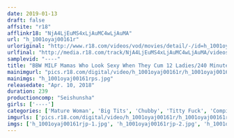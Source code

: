 ```yaml
---
date: 2019-01-13
draft: false
affsite: "r18"
afflinkr18: "NjA4LjEuMS4xLjAuMC4wLjAuMA"
url: "h_1001oyaj00161r"
urloriginal: "http://www.r18.com/videos/vod/movies/detail/-/id=h_1001oyaj00161r"
urlfinal: "http://media.r18.com/track/NjA4LjEuMS4xLjAuMC4wLjAuMA/videos/vod/movies/detail/-/id=h_1001oyaj00161r"
samplevid: "----"
title: "BBW MILF Mamas Who Look Sexy When They Cum 12 Ladies/240 Minutes"
mainimgurl: "pics.r18.com/digital/video/h_1001oyaj00161r/h_1001oyaj00161rps.jpg"
mainimgs: "h_1001oyaj00161rps.jpg"
releasedate: "Apr. 10, 2018"
duration: 239
productioncomp: "Seishunsha"
girls: ['----']
categories: ['Mature Woman', 'Big Tits', 'Chubby', 'Titty Fuck', 'Compilation', 'Over 4 Hours']
imgurls: ['pics.r18.com/digital/video/h_1001oyaj00161r/h_1001oyaj00161rjp-1.jpg', 'pics.r18.com/digital/video/h_1001oyaj00161r/h_1001oyaj00161rjp-2.jpg', 'pics.r18.com/digital/video/h_1001oyaj00161r/h_1001oyaj00161rjp-3.jpg', 'pics.r18.com/digital/video/h_1001oyaj00161r/h_1001oyaj00161rjp-4.jpg', 'pics.r18.com/digital/video/h_1001oyaj00161r/h_1001oyaj00161rjp-5.jpg', 'pics.r18.com/digital/video/h_1001oyaj00161r/h_1001oyaj00161rjp-6.jpg', 'pics.r18.com/digital/video/h_1001oyaj00161r/h_1001oyaj00161rjp-7.jpg', 'pics.r18.com/digital/video/h_1001oyaj00161r/h_1001oyaj00161rjp-8.jpg', 'pics.r18.com/digital/video/h_1001oyaj00161r/h_1001oyaj00161rjp-9.jpg', 'pics.r18.com/digital/video/h_1001oyaj00161r/h_1001oyaj00161rjp-10.jpg', 'pics.r18.com/digital/video/h_1001oyaj00161r/h_1001oyaj00161rjp-11.jpg', 'pics.r18.com/digital/video/h_1001oyaj00161r/h_1001oyaj00161rjp-12.jpg', 'pics.r18.com/digital/video/h_1001oyaj00161r/h_1001oyaj00161rjp-13.jpg', 'pics.r18.com/digital/video/h_1001oyaj00161r/h_1001oyaj00161rjp-14.jpg', 'pics.r18.com/digital/video/h_1001oyaj00161r/h_1001oyaj00161rjp-15.jpg', 'pics.r18.com/digital/video/h_1001oyaj00161r/h_1001oyaj00161rjp-16.jpg', 'pics.r18.com/digital/video/h_1001oyaj00161r/h_1001oyaj00161rjp-17.jpg', 'pics.r18.com/digital/video/h_1001oyaj00161r/h_1001oyaj00161rjp-18.jpg', 'pics.r18.com/digital/video/h_1001oyaj00161r/h_1001oyaj00161rjp-19.jpg', 'pics.r18.com/digital/video/h_1001oyaj00161r/h_1001oyaj00161rjp-20.jpg']
imgs: ['h_1001oyaj00161rjp-1.jpg', 'h_1001oyaj00161rjp-2.jpg', 'h_1001oyaj00161rjp-3.jpg', 'h_1001oyaj00161rjp-4.jpg', 'h_1001oyaj00161rjp-5.jpg', 'h_1001oyaj00161rjp-6.jpg', 'h_1001oyaj00161rjp-7.jpg', 'h_1001oyaj00161rjp-8.jpg', 'h_1001oyaj00161rjp-9.jpg', 'h_1001oyaj00161rjp-10.jpg', 'h_1001oyaj00161rjp-11.jpg', 'h_1001oyaj00161rjp-12.jpg', 'h_1001oyaj00161rjp-13.jpg', 'h_1001oyaj00161rjp-14.jpg', 'h_1001oyaj00161rjp-15.jpg', 'h_1001oyaj00161rjp-16.jpg', 'h_1001oyaj00161rjp-17.jpg', 'h_1001oyaj00161rjp-18.jpg', 'h_1001oyaj00161rjp-19.jpg', 'h_1001oyaj00161rjp-20.jpg']
---
```

